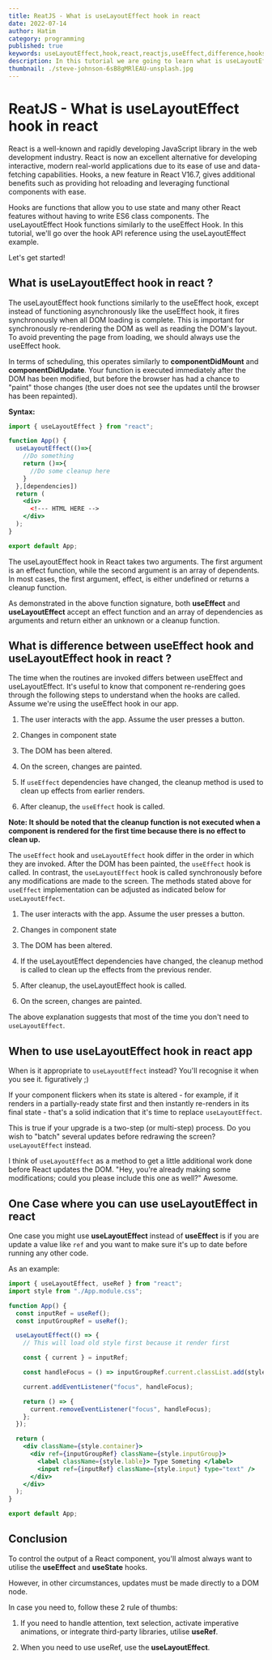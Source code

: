 ```yaml
---
title: ReatJS - What is useLayoutEffect hook in react
date: 2022-07-14
author: Hatim
category: programming
published: true
keywords: useLayoutEffect,hook,react,reactjs,useEffect,difference,hooks,state,components
description: In this tutorial we are going to learn what is useLayoutEffect hook and how it is difference from useEffect hook
thumbnail: ./steve-johnson-6sB8gMRlEAU-unsplash.jpg
---
```


# ReatJS - What is useLayoutEffect hook in react

React is a well-known and rapidly developing JavaScript library in the web development industry. React is now an excellent alternative for developing interactive, modern real-world applications due to its ease of use and data-fetching capabilities. Hooks, a new feature in React V16.7, gives additional benefits such as providing hot reloading and leveraging functional components with ease.

Hooks are functions that allow you to use state and many other React features without having to write ES6 class components. The useLayoutEffect Hook functions similarly to the useEffect Hook. In this tutorial, we'll go over the hook API reference using the useLayoutEffect example.

Let's get started!

## What is useLayoutEffect hook in react ?

The useLayoutEffect hook functions similarly to the useEffect hook, except instead of functioning asynchronously like the useEffect hook, it fires synchronously when all DOM loading is complete. This is important for synchronously re-rendering the DOM as well as reading the DOM's layout. To avoid preventing the page from loading, we should always use the useEffect hook.

In terms of scheduling, this operates similarly to **componentDidMount** and **componentDidUpdate**. Your function is executed immediately after the DOM has been modified, but before the browser has had a chance to "paint" those changes (the user does not see the updates until the browser has been repainted).

**Syntax:**

```jsx
import { useLayoutEffect } from "react";

function App() {
  useLayoutEffect(()=>{
    //Do something
    return ()=>{
      //Do some cleanup here
    }
  },[dependencies])
  return (
    <div>
      <!--- HTML HERE -->
    </div>
  );
}

export default App;


```

The useLayoutEffect hook in React takes two arguments. The first argument is an effect function, while the second argument is an array of dependents. In most cases, the first argument, effect, is either undefined or returns a cleanup function.

As demonstrated in the above function signature, both **useEffect** and **useLayoutEffect** accept an effect function and an array of dependencies as arguments and return either an unknown or a cleanup function.

## What is difference between useEffect hook and useLayoutEffect hook in react ?

The time when the routines are invoked differs between useEffect and useLayoutEffect. It's useful to know that component re-rendering goes through the following steps to understand when the hooks are called. Assume we're using the useEffect hook in our app.

1. The user interacts with the app. Assume the user presses a button.

2. Changes in component state

3. The DOM has been altered.

4. On the screen, changes are painted.

5. If `useEffect` dependencies have changed, the cleanup method is used to clean up effects from earlier renders.

6. After cleanup, the `useEffect` hook is called.

**Note: It should be noted that the cleanup function is not executed when a component is rendered for the first time because there is no effect to clean up.**

The `useEffect` hook and `useLayoutEffect` hook differ in the order in which they are invoked. After the DOM has been painted, the `useEffect` hook is called. In contrast, the `useLayoutEffect` hook is called synchronously before any modifications are made to the screen. The methods stated above for `useEffect` implementation can be adjusted as indicated below for `useLayoutEffect`.

1. The user interacts with the app. Assume the user presses a button.

2. Changes in component state

3. The DOM has been altered.

4. If the useLayoutEffect dependencies have changed, the cleanup method is called to clean up the effects from the previous render.

5. After cleanup, the useLayoutEffect hook is called.

6. On the screen, changes are painted.

The above explanation suggests that most of the time you don't need to `useLayoutEffect`.

## When to use useLayoutEffect hook in react app

When is it appropriate to `useLayoutEffect` instead? You'll recognise it when you see it. figuratively ;)

If your component flickers when its state is altered - for example, if it renders in a partially-ready state first and then instantly re-renders in its final state - that's a solid indication that it's time to replace `useLayoutEffect`.

This is true if your upgrade is a two-step (or multi-step) process. Do you wish to "batch" several updates before redrawing the screen? `useLayoutEffect` instead.

I think of `useLayoutEffect` as a method to get a little additional work done before React updates the DOM. "Hey, you're already making some modifications; could you please include this one as well?" Awesome.

## One Case where you can use useLayoutEffect in react

One case you might use **useLayoutEffect** instead of **useEffect** is if you are update a value like `ref` and you want to make sure it's up to date before running any other code.

As an example:

```jsx
import { useLayoutEffect, useRef } from "react";
import style from "./App.module.css";

function App() {
  const inputRef = useRef();
  const inputGroupRef = useRef();

  useLayoutEffect(() => {
    // This will load old style first because it render first

    const { current } = inputRef;

    const handleFocus = () => inputGroupRef.current.classList.add(style.active);

    current.addEventListener("focus", handleFocus);

    return () => {
      current.removeEventListener("focus", handleFocus);
    };
  });

  return (
    <div className={style.container}>
      <div ref={inputGroupRef} className={style.inputGroup}>
        <label className={style.lable}> Type Someting </label>
        <input ref={inputRef} className={style.input} type="text" />
      </div>
    </div>
  );
}

export default App;
```

## Conclusion

To control the output of a React component, you'll almost always want to utilise the **useEffect** and **useState** hooks.

However, in other circumstances, updates must be made directly to a DOM node.

In case you need to, follow these 2 rule of thumbs:

1. If you need to handle attention, text selection, activate imperative animations, or integrate third-party libraries, utilise **useRef**.

2. When you need to use useRef, use the **useLayoutEffect**.
